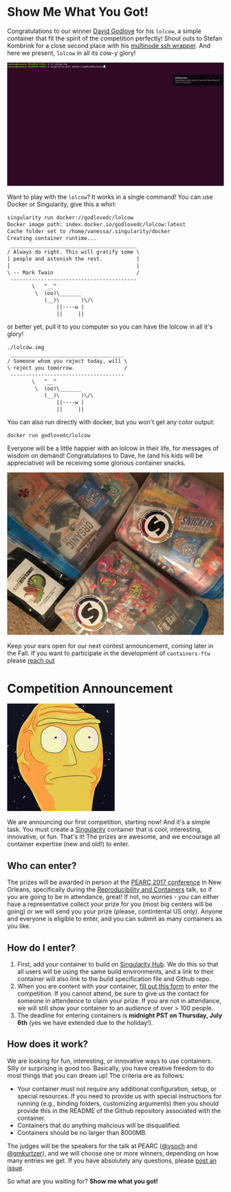 # Show Me What You Got!

Congratulations to our winner [David Godlove](https://github.com/GodloveD) for his `lolcow`, a simple container that fit the spirit of the competition perfectly! Shout outs to Stefan Kombrink for a close second place with his [multinode ssh wrapper](https://singularity-hub.org/demos/6/). And here we present, `lolcow` in all its cow-y glory!

![lolcow.gif](lolcow.gif)

Want to play with the `lolcow`? It works in a single command! You can use Docker or Singularity, give this a whirl:

```
singularity run docker://godlovedc/lolcow
Docker image path: index.docker.io/godlovedc/lolcow:latest
Cache folder set to /home/vanessa/.singularity/docker
Creating container runtime...
 _________________________________________
/ Always do right. This will gratify some \
| people and astonish the rest.           |
|                                         |
\ -- Mark Twain                           /
 -----------------------------------------
        \   ^__^
         \  (oo)\_______
            (__)\       )\/\
                ||----w |
                ||     ||
```

or better yet, pull it to you computer so you can have the lolcow in all it's glory!

```
./lolcow.img 
 _____________________________________
/ Someone whom you reject today, will \
\ reject you tomorrow.                /
 -------------------------------------
        \   ^__^
         \  (oo)\_______
            (__)\       )\/\
                ||----w |
                ||     ||
```

You can also run directly with docker, but you won't get any color output:

```
docker run godlovedc/lolcow
```

Everyone will be a little happier with an lolcow in their life, for messages of wisdom on demand! Congratulations to Dave, he (and his kids will be appreciative) will be receiving some glorious container snacks.

![winnersnacks.png](winnersnacks.png)

Keep your ears open for our next contest announcement, coming later in the Fall. If you want to participate in the development of `containers-ftw` please [reach out](https://www.github.com/containers-ftw)

# Competition Announcement

![showme.png](showme.png)

We are announcing our first competition, starting now! And it's a simple task. You must create a [Singularity](http://singularity.lbl.gov) container that is cool, interesting, innovative, or fun. That's it! The prizes are awesome, and we encourage all container expertise (new and old!) to enter.

## Who can enter?
The prizes will be awarded in person at the [PEARC 2017 conference](https://www.pearc17.pearc.org/) in New Orleans, specifically during the [Reproducibility and Containers](https://www.pearc17.pearc.org/speakers) talk, so if you are going to be in attendance, great! If not, no worries - you can either have a representative collect your prize for you (most big centers will be going) or we will send you your prize (please, contintental US only). Anyone and everyone is eligible to enter, and you can submit as many containers as you like.


## How do I enter?

 1. First, add your container to build on [Singularity Hub](https://www.singularity-hub.org). We do this so that all users will be using the same build environments, and a link to their container will also link to the build specification file and Github repo.
 2. When you are content with your container, [fill out this form](https://goo.gl/forms/5SNWnGbUpBAjVneq1) to enter the competition. If you cannot attend, be sure to give us the contact for someone in attendence to claim your prize. If you are not in attendance, we will still show your container to an audience of over > 100 people.
 3. The deadline for entering containers is **midnight PST on Thursday, July 6th** (yes we have extended due to the holiday!).


## How does it work?

We are looking for fun, interesting, or innovative ways to use containers. Silly or surprising is good too. Basically, you have creative freedom to do most things that you can dream up! The criteria are as follows:

 - Your container must not require any additional configuration, setup, or special resources. If you need to provide us with special instructions for running (e.g., binding folders, customizing arguments) then you should provide this in the README of the Github repository associated with the container.
 - Containers that do anything malicious will be disqualified.
 - Containers should be no larger than 8000MB.



The judges will be the speakers for the talk at PEARC ([@vsoch](https://www.github.com/vsoch) and [@gmkurtzer](https://www.github.com/gmkurtzer)), and we will choose one or more winners, depending on how many entries we get. If you have absolutely any questions, please [post an issue](https://www.github.com/containers-ftw/containers-ftw.github.io/issues). 

So what are you waiting for? **Show me what you got!**
